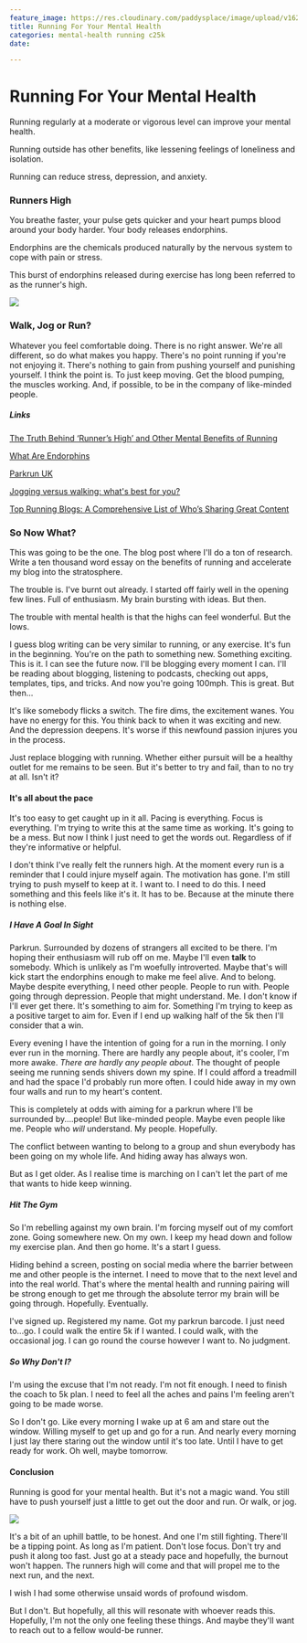 ```yaml
---
feature_image: https://res.cloudinary.com/paddysplace/image/upload/v1628437656/banners/Running_snym2y.png
title: Running For Your Mental Health
categories: mental-health running c25k
date: 

---
```

# Running For Your Mental Health

Running regularly at a moderate or vigorous level can improve your mental health.

Running outside has other benefits, like lessening feelings of loneliness and isolation.

Running can reduce stress, depression, and anxiety.

### Runners High

You breathe faster, your pulse gets quicker and your heart pumps blood around your body harder. Your body releases endorphins.

Endorphins are the chemicals produced naturally by the nervous system to cope with pain or stress.

This burst of endorphins released during exercise has long been referred to as the runner's high.

![](https://res.cloudinary.com/paddysplace/image/upload/v1628543585/blog/therapy-run_uiv073.jpg)

### Walk, Jog or Run?

Whatever you feel comfortable doing. There is no right answer. We're all different, so do what makes you happy. There's no point running if you're not enjoying it. There's nothing to gain from pushing yourself and punishing yourself. I think the point is. To just keep moving. Get the blood pumping, the muscles working. And, if possible, to be in the company of like-minded people.

##### Links

[The Truth Behind ‘Runner’s High’ and Other Mental Benefits of Running]()

[What Are Endorphins](https://science.howstuffworks.com/life/inside-the-mind/emotions/endorphins.htm)

[Parkrun UK](https://www.parkrun.org.uk/)

[Jogging versus walking: what's best for you?](https://www.saga.co.uk/magazine/health-wellbeing/exercise-fitness/jogging-vs-walking)

[Top Running Blogs: A Comprehensive List of Who’s Sharing Great Content](https://www.runtothefinish.com/top-running-blogs/)

### So Now What?

This was going to be the one. The blog post where I'll do a ton of research. Write a ten thousand word essay on the benefits of running and accelerate my blog into the stratosphere.

The trouble is. I've burnt out already. I started off fairly well in the opening few lines. Full of enthusiasm. My brain bursting with ideas. But then.

The trouble with mental health is that the highs can feel wonderful. But the lows.

I guess blog writing can be very similar to running, or any exercise. It's fun in the beginning. You're on the path to something new. Something exciting. This is it. I can see the future now. I'll be blogging every moment I can. I'll be reading about blogging, listening to podcasts, checking out apps, templates, tips, and tricks. And now you're going 100mph. This is great. But then...

It's like somebody flicks a switch. The fire dims, the excitement wanes. You have no energy for this. You think back to when it was exciting and new. And the depression deepens. It's worse if this newfound passion injures you in the process.

Just replace blogging with running. Whether either pursuit will be a healthy outlet for me remains to be seen. But it's better to try and fail, than to no try at all. Isn't it?

#### It's all about the pace

It's too easy to get caught up in it all. Pacing is everything. Focus is everything. I'm trying to write this at the same time as working. It's going to be a mess. But now I think I just need to get the words out. Regardless of if they're informative or helpful.

I don't think I've really felt the runners high. At the moment every run is a reminder that I could injure myself again. The motivation has gone. I'm still trying to push myself to keep at it. I want to. I need to do this. I need something and this feels like it's it. It has to be. Because at the minute there is nothing else.

##### I Have A Goal In Sight

Parkrun. Surrounded by dozens of strangers all excited to be there. I'm hoping their enthusiasm will rub off on me. Maybe I'll even **talk** to somebody. Which is unlikely as I'm woefully introverted. Maybe that's will kick start the endorphins enough to make me feel alive. And to belong. Maybe despite everything, I need other people. People to run with. People going through depression. People that might understand. Me. I don't know if I'll ever get there. It's something to aim for. Something I'm trying to keep as a positive target to aim for. Even if I end up walking half of the 5k then I'll consider that a win.

Every evening I have the intention of going for a run in the morning. I only ever run in the morning. There are hardly any people about, it's cooler, I'm more awake. _There are hardly any people about_. The thought of people seeing me running sends shivers down my spine. If I could afford a treadmill and had the space I'd probably run more often. I could hide away in my own four walls and run to my heart's content.

This is completely at odds with aiming for a parkrun where I'll be surrounded by....people! But like-minded people. Maybe even people like me. People who _will_ understand. My people. Hopefully.

The conflict between wanting to belong to a group and shun everybody has been going on my whole life. And hiding away has always won.

But as I get older. As I realise time is marching on I can't let the part of me that wants to hide keep winning.

##### Hit The Gym

So I'm rebelling against my own brain. I'm forcing myself out of my comfort zone. Going somewhere new. On my own. I keep my head down and follow my exercise plan. And then go home. It's a start I guess. 

Hiding behind a screen, posting on social media where the barrier between me and other people is the internet. I need to move that to the next level and into the real world. That's where the mental health and running pairing will be strong enough to get me through the absolute terror my brain will be going through. Hopefully. Eventually.

I've signed up. Registered my name. Got my parkrun barcode. I just need to...go. I could walk the entire 5k if I wanted. I could walk, with the occasional jog. I can go round the course however I want to. No judgment.

##### So Why Don't I?

I'm using the excuse that I'm not ready. I'm not fit enough. I need to finish the coach to 5k plan. I need to feel all the aches and pains I'm feeling aren't going to be made worse.

So I don't go. Like every morning I wake up at 6 am and stare out the window. Willing myself to get up and go for a run. And nearly every morning I just lay there staring out the window until it's too late. Until I have to get ready for work. Oh well, maybe tomorrow.

#### Conclusion

Running is good for your mental health. But it's not a magic wand. You still have to push yourself just a little to get out the door and run. Or walk, or jog.

![](https://res.cloudinary.com/paddysplace/image/upload/v1628621725/bf06a817714a1e19777d5bc064c9a136_szmipw.png)

It's a bit of an uphill battle, to be honest. And one I'm still fighting. There'll be a tipping point. As long as I'm patient. Don't lose focus. Don't try and push it along too fast. Just go at a steady pace and hopefully, the burnout won't happen. The runners high will come and that will propel me to the next run, and the next.

I wish I had some otherwise unsaid words of profound wisdom. 

But I don't. But hopefully, all this will resonate with whoever reads this. Hopefully, I'm not the only one feeling these things. And maybe they'll want to reach out to a fellow would-be runner.